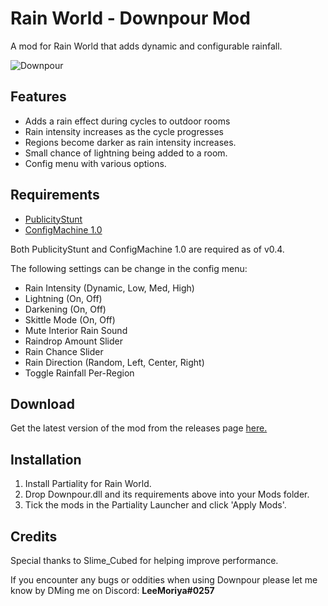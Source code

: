 # Rain World - Downpour Mod
A mod for Rain World that adds dynamic and configurable rainfall.

![Downpour](https://i.imgur.com/hPblP6q.gif)

## Features
- Adds a rain effect during cycles to outdoor rooms
- Rain intensity increases as the cycle progresses
- Regions become darker as rain intensity increases.
- Small chance of lightning being added to a room.
- Config menu with various options.

## Requirements
- [PublicityStunt](https://drive.google.com/file/d/1NIE8conaoI1OOHevi4K9tvOG4v-NIfYf/view)
- [ConfigMachine 1.0](https://drive.google.com/file/d/1NIE8conaoI1OOHevi4K9tvOG4v-NIfYf/view)

Both PublicityStunt and ConfigMachine 1.0 are required as of v0.4.

The following settings can be change in the config menu:
- Rain Intensity (Dynamic, Low, Med, High)
- Lightning (On, Off)
- Darkening (On, Off)
- Skittle Mode (On, Off)
- Mute Interior Rain Sound
- Raindrop Amount Slider
- Rain Chance Slider
- Rain Direction (Random, Left, Center, Right)
- Toggle Rainfall Per-Region

## Download
Get the latest version of the mod from the releases page [here.](https://github.com/LeeMoriya/Downpour/releases)

## Installation
1. Install Partiality for Rain World.
2. Drop Downpour.dll and its requirements above into your Mods folder.
3. Tick the mods in the Partiality Launcher and click 'Apply Mods'.

## Credits
Special thanks to Slime_Cubed for helping improve performance.

If you encounter any bugs or oddities when using Downpour please let me know by DMing me on Discord:
**LeeMoriya#0257**

